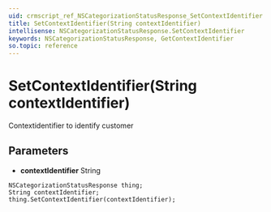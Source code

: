 ```yaml
---
uid: crmscript_ref_NSCategorizationStatusResponse_SetContextIdentifier
title: SetContextIdentifier(String contextIdentifier)
intellisense: NSCategorizationStatusResponse.SetContextIdentifier
keywords: NSCategorizationStatusResponse, GetContextIdentifier
so.topic: reference
---
```


# SetContextIdentifier(String contextIdentifier)

Contextidentifier to identify customer

## Parameters

* **contextIdentifier** String

```crmscript
NSCategorizationStatusResponse thing;
String contextIdentifier;
thing.SetContextIdentifier(contextIdentifier);
```

